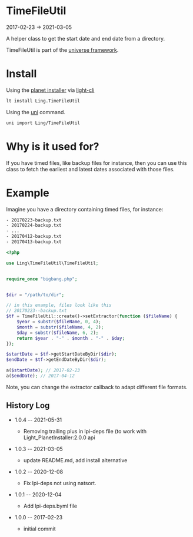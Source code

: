 TimeFileUtil
================
2017-02-23 -> 2021-03-05


A helper class to get the start date and end date from a directory.


TimeFileUtil is part of the [universe framework](https://github.com/karayabin/universe-snapshot).


Install
==========
Using the [planet installer](https://github.com/lingtalfi/Light_PlanetInstaller) via [light-cli](https://github.com/lingtalfi/Light_Cli)
```bash
lt install Ling.TimeFileUtil
```

Using the [uni](https://github.com/lingtalfi/universe-naive-importer) command.
```bash
uni import Ling/TimeFileUtil
```




Why is it used for?
======================
If you have timed files, like backup files for instance,
then you can use this class to fetch the earliest and latest dates associated with those files.



Example
===========

Imagine you have a directory containing timed files, for instance:


```txt
- 20170223-backup.txt
- 20170224-backup.txt
- ...
- 20170412-backup.txt
- 20170413-backup.txt
```



```php
<?php

use Ling\TimeFileUtil\TimeFileUtil;


require_once "bigbang.php";


$dir = "/path/to/dir";

// in this example, files look like this
// 20170223--backup.txt
$tf = TimeFileUtil::create()->setExtractor(function ($fileName) {
    $year = substr($fileName, 0, 4);
    $month = substr($fileName, 4, 2);
    $day = substr($fileName, 6, 2);
    return $year . "-" . $month . "-" . $day;
});

$startDate = $tf->getStartDateByDir($dir);
$endDate = $tf->getEndDateByDir($dir);

a($startDate); // 2017-02-23
a($endDate); // 2017-04-12
```


Note, you can change the extractor callback to adapt different file formats.




History Log
------------------

- 1.0.4 -- 2021-05-31

    - Removing trailing plus in lpi-deps file (to work with Light_PlanetInstaller:2.0.0 api

- 1.0.3 -- 2021-03-05

    - update README.md, add install alternative

- 1.0.2 -- 2020-12-08

    - Fix lpi-deps not using natsort.

- 1.0.1 -- 2020-12-04

    - Add lpi-deps.byml file

- 1.0.0 -- 2017-02-23

    - initial commit
    



